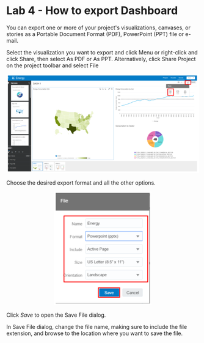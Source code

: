 # Lab 4 - How to export Dashboard 

You can export one or more of your project's visualizations, canvases, or stories as a Portable Document Format (PDF), PowerPoint (PPT) file or e-mail.

Select the visualization you want to export and click Menu or right-click and click Share, then select As PDF or As PPT. Alternatively, click Share Project on the project toolbar and select File 

![alt text](./images/lab4_image1.png "image1")

Choose the desired export format and all the other options.

<div style="text-align:center"><img src="./images/lab4_image2.png" alt="image1" /></div>

Click _Save_ to open the Save File dialog.

In Save File dialog, change the file name, making sure to include the file extension, and browse to the location where you want to save the file.